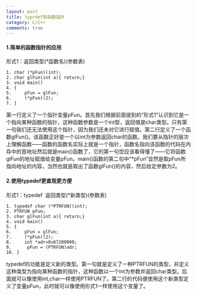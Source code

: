 ```yaml
---
layout: post
title: typrdef和函数指针
category: C/C++
comments: true
---
```


#### 1.简单的函数指针的应用
形式1：返回类型(*函数名)(参数表) 

    1. char (*pFun)(int);   
    2. char glFun(int a){ return;}   
    3. void main()   
    4. {   
    5.     pFun = glFun;   
    6.     (*pFun)(2);   
    7. }  

第一行定义了一个指针变量pFun。首先我们根据前面提到的“形式1”认识到它是一个指向某种函数的指针，这种函数参数是一个int型，返回值是char类型。只有第一句我们还无法使用这个指针，因为我们还未对它进行赋值。第二行定义了一个函数glFun()。该函数正好是一个以int为参数返回char的函数。我们要从指针的层次上理解函数——函数的函数名实际上就是一个指针，函数名指向该函数的代码在内存中的首地址然后就是main()函数了，它的第一句您应该看得懂了——它将函数glFun的地址赋值给变量pFun。main()函数的第二句中“*pFun”显然是取pFun所指向地址的内容，当然也就是取出了函数glFun()的内容，然后给定参数为2。


#### 2.使用typedef更直观更方便
形式1：typedef  返回类型(*新类型)(参数表)

    1. typedef char (*PTRFUN)(int);   
    2. PTRFUN pFun;   
    3. char glFun(int a){ return;}   
    4. void main()   
    5. {   
    6.     pFun = glFun;   
    7.     (*pFun)(2);  
    8.     int *adr=0x67200000;
    9.      pFun = (PTRFUN)adr; 
    10. }   

 typedef的功能是定义新的类型。第一句就是定义了一种PTRFUN的类型，并定义这种类型为指向某种函数的指针，这种函数以一个int为参数并返回char类型。后面就可以像使用int,char一样使用PTRFUN了。第二行的代码便使用这个新类型定义了变量pFun，此时就可以像使用形式1一样使用这个变量了。
